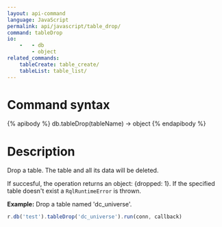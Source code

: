 ```yaml
---
layout: api-command 
language: JavaScript
permalink: api/javascript/table_drop/
command: tableDrop
io:
    -   - db
        - object
related_commands:
    tableCreate: table_create/
    tableList: table_list/
---
```


# Command syntax #

{% apibody %}
db.tableDrop(tableName) &rarr; object
{% endapibody %}

# Description #

Drop a table. The table and all its data will be deleted.

If succesful, the operation returns an object: {dropped: 1}. If the specified table
doesn't exist a `RqlRuntimeError` is thrown.

__Example:__ Drop a table named 'dc_universe'.

```js
r.db('test').tableDrop('dc_universe').run(conn, callback)
```


